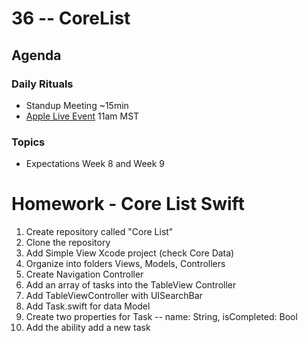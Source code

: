 # 36 -- CoreList

## Agenda

### Daily Rituals

* Standup Meeting ~15min
* [Apple Live Event](http://www.apple.com/apple-events/march-2016/) 11am MST

### Topics

* Expectations Week 8 and Week 9


# Homework - Core List Swift

1. Create repository called "Core List"
2. Clone the repository
3. Add Simple View Xcode project (check Core Data)
4. Organize into folders Views, Models, Controllers
4. Create Navigation Controller
5. Add an array of tasks into the TableView Controller
5. Add TableViewController with UISearchBar
6. Add Task.swift for data Model
7. Create two properties for Task -- name: String, isCompleted: Bool
8. Add the ability add a new task




